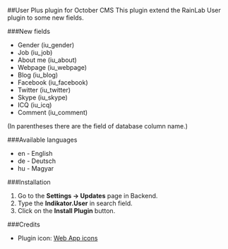 ##User Plus plugin for October CMS
This plugin extend the RainLab User plugin to some new fields.

###New fields
* Gender (iu_gender)
* Job (iu_job)
* About me (iu_about)
* Webpage (iu_webpage)
* Blog (iu_blog)
* Facebook (iu_facebook)
* Twitter (iu_twitter)
* Skype (iu_skype)
* ICQ (iu_icq)
* Comment (iu_comment)

(In parentheses there are the field of database column name.)

###Available languages
* en - English
* de - Deutsch
* hu - Magyar

###Installation
1. Go to the __Settings -> Updates__ page in Backend.
1. Type the __Indikator.User__ in search field.
1. Click on the __Install Plugin__ button.

###Credits
* Plugin icon: [Web App icons](http://icons8.com/web-app/new-icons/all)
